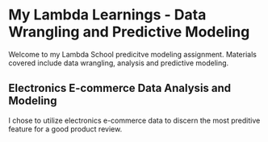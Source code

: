 # My Lambda Learnings - Data Wrangling and Predictive Modeling

Welcome to my Lambda School predicitve modeling assignment. Materials covered include data wrangling, analysis and predictive modeling.


## Electronics E-commerce Data Analysis and Modeling

I chose to utilize electronics e-commerce data to discern the most preditive feature for a good product review.
